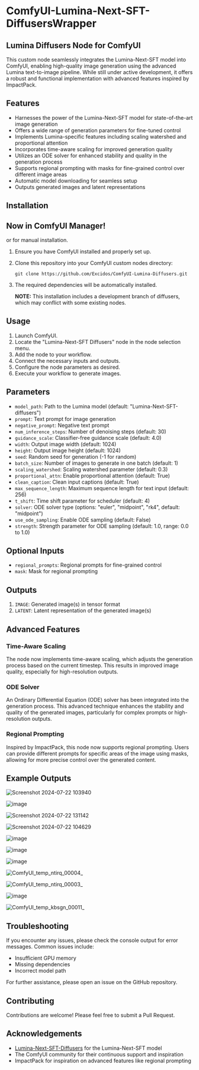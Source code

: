 # ComfyUI-Lumina-Next-SFT-DiffusersWrapper

## Lumina Diffusers Node for ComfyUI

This custom node seamlessly integrates the Lumina-Next-SFT model into ComfyUI, enabling high-quality image generation using the advanced Lumina text-to-image pipeline. While still under active development, it offers a robust and functional implementation with advanced features inspired by ImpactPack.

## Features

- Harnesses the power of the Lumina-Next-SFT model for state-of-the-art image generation
- Offers a wide range of generation parameters for fine-tuned control
- Implements Lumina-specific features including scaling watershed and proportional attention
- Incorporates time-aware scaling for improved generation quality
- Utilizes an ODE solver for enhanced stability and quality in the generation process
- Supports regional prompting with masks for fine-grained control over different image areas
- Automatic model downloading for seamless setup
- Outputs generated images and latent representations

## Installation

## Now in ComfyUI Manager!

or for manual installation.

1. Ensure you have ComfyUI installed and properly set up.
2. Clone this repository into your ComfyUI custom nodes directory:
   ```
   git clone https://github.com/Excidos/ComfyUI-Lumina-Diffusers.git
   ```
3. The required dependencies will be automatically installed.

   **NOTE:** This installation includes a development branch of diffusers, which may conflict with some existing nodes.

## Usage

1. Launch ComfyUI.
2. Locate the "Lumina-Next-SFT Diffusers" node in the node selection menu.
3. Add the node to your workflow.
4. Connect the necessary inputs and outputs.
5. Configure the node parameters as desired.
6. Execute your workflow to generate images.

## Parameters

- `model_path`: Path to the Lumina model (default: "Lumina-Next-SFT-diffusers")
- `prompt`: Text prompt for image generation
- `negative_prompt`: Negative text prompt
- `num_inference_steps`: Number of denoising steps (default: 30)
- `guidance_scale`: Classifier-free guidance scale (default: 4.0)
- `width`: Output image width (default: 1024)
- `height`: Output image height (default: 1024)
- `seed`: Random seed for generation (-1 for random)
- `batch_size`: Number of images to generate in one batch (default: 1)
- `scaling_watershed`: Scaling watershed parameter (default: 0.3)
- `proportional_attn`: Enable proportional attention (default: True)
- `clean_caption`: Clean input captions (default: True)
- `max_sequence_length`: Maximum sequence length for text input (default: 256)
- `t_shift`: Time shift parameter for scheduler (default: 4)
- `solver`: ODE solver type (options: "euler", "midpoint", "rk4", default: "midpoint")
- `use_ode_sampling`: Enable ODE sampling (default: False)
- `strength`: Strength parameter for ODE sampling (default: 1.0, range: 0.0 to 1.0)

## Optional Inputs

- `regional_prompts`: Regional prompts for fine-grained control
- `mask`: Mask for regional prompting

## Outputs

1. `IMAGE`: Generated image(s) in tensor format
2. `LATENT`: Latent representation of the generated image(s)

## Advanced Features

### Time-Aware Scaling

The node now implements time-aware scaling, which adjusts the generation process based on the current timestep. This results in improved image quality, especially for high-resolution outputs.

### ODE Solver

An Ordinary Differential Equation (ODE) solver has been integrated into the generation process. This advanced technique enhances the stability and quality of the generated images, particularly for complex prompts or high-resolution outputs.

### Regional Prompting

Inspired by ImpactPack, this node now supports regional prompting. Users can provide different prompts for specific areas of the image using masks, allowing for more precise control over the generated content.

## Example Outputs

![Screenshot 2024-07-22 103940](https://github.com/user-attachments/assets/5678611c-c468-40df-b6d9-b44c64ac2fd9)

![image](https://github.com/user-attachments/assets/e839fb67-851f-456d-aec7-e727b95dc968)

![Screenshot 2024-07-22 131142](https://github.com/user-attachments/assets/ffa516d6-cb72-4c51-bf19-e6c85b490cc3)

![Screenshot 2024-07-22 104629](https://github.com/user-attachments/assets/12cc7089-d7f7-42ae-8228-43b77f1e24fa)

![image](https://github.com/user-attachments/assets/94e046e3-b39b-4b3c-ae7f-723b1c8af70f)

![image](https://github.com/user-attachments/assets/36295516-2ced-4a17-89ac-85ae8ae313bf)

![image](https://github.com/user-attachments/assets/1890f870-761e-4510-aba2-b6bcf55ea1e7)

![ComfyUI_temp_ntirq_00004_](https://github.com/user-attachments/assets/1bcacf31-208a-4983-8bc3-e2480b226ccc)

![ComfyUI_temp_ntirq_00003_](https://github.com/user-attachments/assets/c787f20b-3470-4c52-9907-f926d2729e02)

![image](https://github.com/user-attachments/assets/a0851ad1-10e8-4eca-9f1f-82ab94f60427)

![ComfyUI_temp_kbsgn_00011_](https://github.com/user-attachments/assets/6f31783c-2a26-424c-a959-10dada7d3be1)

## Troubleshooting

If you encounter any issues, please check the console output for error messages. Common issues include:

- Insufficient GPU memory
- Missing dependencies
- Incorrect model path

For further assistance, please open an issue on the GitHub repository.

## Contributing

Contributions are welcome! Please feel free to submit a Pull Request.

## Acknowledgements

- [Lumina-Next-SFT-Diffusers](https://huggingface.co/Alpha-VLLM/Lumina-Next-SFT-diffusers) for the Lumina-Next-SFT model
- The ComfyUI community for their continuous support and inspiration
- ImpactPack for inspiration on advanced features like regional prompting
